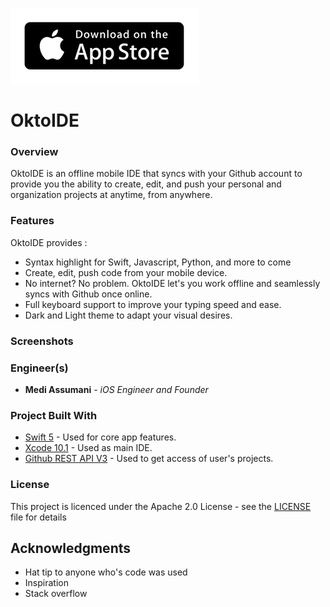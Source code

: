 <a href="not deployed yet" rel="some text">![Foo](https://raw.githubusercontent.com/GitHawkApp/GitHawk/master/images/app-store-badge.png)</a>
# OktoIDE

### Overview

OktoIDE is an offline mobile IDE that syncs with your Github account to provide you the ability to create, edit, and push your personal and organization projects at anytime, from anywhere.

### Features

OktoIDE provides :

* Syntax highlight for Swift, Javascript, Python, and more to come
* Create, edit, push code from your mobile device.
* No internet? No problem. OktoIDE let's you work offline and seamlessly syncs with Github once online.
* Full keyboard support to improve your typing speed and ease.
* Dark and Light theme to adapt your visual desires.

### Screenshots


### Engineer(s)

* **Medi Assumani** - *iOS Engineer and Founder*

### Project Built With

* [Swift 5](https://developer.apple.com/swift/) - Used for core app features.
* [Xcode 10.1](https://developer.apple.com/xcode/) - Used as main IDE.
* [Github REST API V3](https://developer.github.com/v3/) - Used to get access of user's projects.

### License

This project is licenced under the Apache 2.0 License - see the <a href="https://github.com/MediBoss/OktoIDE/blob/master/LICENSE">LICENSE</a> file for details

## Acknowledgments

* Hat tip to anyone who's code was used
* Inspiration
* Stack overflow

